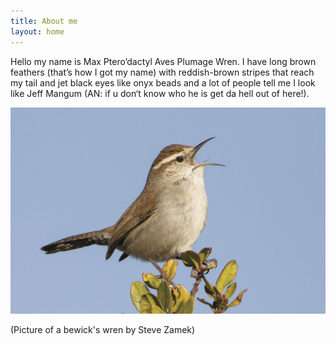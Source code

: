 ```yaml
---
title: About me
layout: home
---
```

Hello my name is Max Ptero’dactyl Aves Plumage Wren. I have long brown feathers (that’s how I got my name) with reddish-brown stripes that reach my tail and jet black eyes like onyx beads and a lot of people tell me I look like Jeff Mangum (AN: if u don‘t know who he is get da hell out of here!).


![Bewick's Wren by Steve Zamek](wren-SteveZamek.jpg)

(Picture of a bewick's wren by Steve Zamek)
